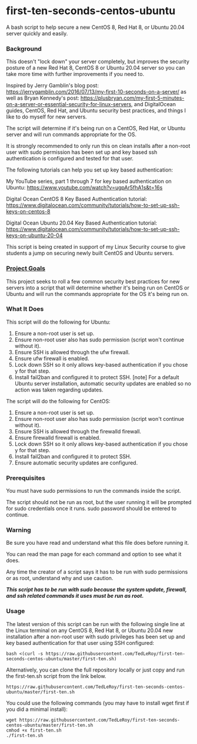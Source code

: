 # first-ten-seconds-centos-ubuntu

A bash script to help secure a new CentOS 8, Red Hat 8, or Ubuntu 20.04 server quickly and easily.

### Background

This doesn't "lock down" your server completely, but improves the security posture of a new Red Hat 8, CentOS 8 or Ubuntu 20.04 server so you can take more time with further improvements if you need to.

Inspired by Jerry Gamblin's blog post: https://jerrygamblin.com/2016/07/13/my-first-10-seconds-on-a-server/ as well as Bryan Kennedy's post: https://plusbryan.com/my-first-5-minutes-on-a-server-or-essential-security-for-linux-servers, and DigitalOcean guides, CentOS, Red Hat, and Ubuntu security best practices, and things I like to do myself for new servers.

The script will determine if it's being run on a CentOS, Red Hat, or Ubuntu server and will run commands appropriate for the OS.

It is strongly recommended to only run this on clean installs after a non-root user with sudo permission has been set up and key based ssh authentication is configured and tested for that user. 

The following tutorials can help you set up key based authentication:

My YouTube series, part 1 through 7 for key based authentication on Ubuntu: https://www.youtube.com/watch?v=ugpAr5fhA1s&t=16s

Digital Ocean CentOS 8 Key Based Authentication tutorial: https://www.digitalocean.com/community/tutorials/how-to-set-up-ssh-keys-on-centos-8

Digital Ocean Ubuntu 20.04 Key Based Authentication tutorial: https://www.digitalocean.com/community/tutorials/how-to-set-up-ssh-keys-on-ubuntu-20-04

This script is being created in support of my Linux Security course to give students a jump on securing newly built CentOS and Ubuntu servers.

### [Project Goals](#project-goals)

This project seeks to roll a few common security best practices for new servers into a script that will determine whether it's being run on CentOS or Ubuntu and will run the commands appropriate for the OS it's being run on.

### What It Does

This script will do the following for Ubuntu:

1. Ensure a non-root user is set up.
2. Ensure non-root user also has sudo permission (script won't continue without it).
3. Ensure SSH is allowed through the ufw firewall.
4. Ensure ufw firewall is enabled.
5. Lock down SSH so it only allows key-based authentication if you chose y for that step.
6. Install fail2ban and configured it to protect SSH.
[note] For a default Ubuntu server installation, automatic security updates are enabled so no action was taken regarding updates.

The script will do the following for CentOS:

1. Ensure a non-root user is set up.
2. Ensure non-root user also has sudo permission (script won't continue without it).
3. Ensure SSH is allowed through the firewalld firewall.
4. Ensure firewalld firewall is enabled.
5. Lock down SSH so it only allows key-based authentication if you chose y for that step.
6. Install fail2ban and configured it to protect SSH.
7. Ensure automatic security updates are configured.

### Prerequisites

You must have sudo permissions to run the commands inside the script.

The script should not be run as root, but the user running it will be prompted for sudo credentials once it runs. sudo password should be entered to continue.

### Warning

Be sure you have read and understand what this file does before running it.

You can read the man page for each command and option to see what it does.

Any time the creator of a script says it has to be run with sudo permissions or as root, understand why and use caution.

***This script has to be run with sudo because the system update, firewall, and ssh related commands it uses must be run as root.***

### Usage

The latest version of this script can be run with the following single line at the Linux terminal on any CentOS 8, Red Hat 8, or Ubuntu 20.04 new installation after a non-root user with sudo privileges has been set up and key based authentication for that user using SSH configured:

`bash <(curl -s https://raw.githubusercontent.com/TedLeRoy/first-ten-seconds-centos-ubuntu/master/first-ten.sh)`

Alternatively, you can clone the full repository locally or just copy and run the first-ten.sh script from the link below.

`https://raw.githubusercontent.com/TedLeRoy/first-ten-seconds-centos-ubuntu/master/first-ten.sh`

You could use the following commands (you may have to install wget first if you did a minimal install):

```
wget https://raw.githubusercontent.com/TedLeRoy/first-ten-seconds-centos-ubuntu/master/first-ten.sh
cmhod +x first-ten.sh
./first-ten.sh
```
